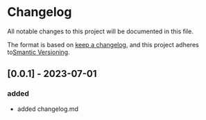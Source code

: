 # Changelog
All notable changes to this project will be documented in this file.

The format is based on [keep a changelog](htpps://keepachangelog.com/en/1.0.0/),
and this project adheres to[Smantic Versioning](htpps://semver.org/spec/v2.0.0.html).

## [0.0.1] - 2023-07-01
### added
- added changelog.md